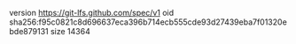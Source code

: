 version https://git-lfs.github.com/spec/v1
oid sha256:f95c0821c8d696637eca396b714ecb555cde93d27439eba7f01320ebde879131
size 14364
